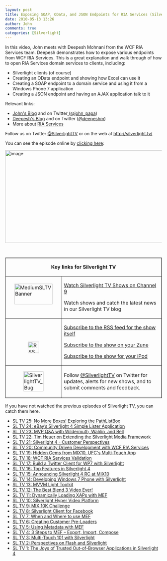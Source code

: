 ```yaml
---
layout: post
title: Exposing SOAP, OData, and JSON Endpoints for RIA Services (Silverlight TV 26)
date: 2010-05-13 13:26
author: John
comments: true
categories: [Silverlight]
---
```

<p>In this video, John meets with Deepesh Mohnani from the WCF RIA Services team. Deepesh demonstrates how to expose various endpoints from WCF RIA Services. This is a great explanation and walk through of how to open RIA Services domain services to clients, including:</p>  <ul>   <li>Silverlight clients (of course) </li>    <li>Creating an OData endpoint and showing how Excel can use it </li>    <li>Creating a SOAP endpoint to a domain service and using it from a Windows Phone 7 application </li>    <li>Creating a JSON endpoint and having an AJAX application talk to it </li> </ul>  <p>Relevant links:</p>  <ul>   <li><a href="/">John's Blog</a> and on Twitter<a href="/"> </a>(<a href="http://twitter.com/john_papa">@john_papa</a>) </li>    <li><a href="http://blogs.msdn.com/deepm">Deepesh's Blog</a> and on Twitter (<a href="http://twitter.com/deepeshm">@deepeshm</a>) </li>    <li>More about <a href="http://silverlight.net/riaservices">RIA Services</a> </li> </ul>  <p>Follow us on Twitter <a href="http://www.twitter.com/SilverlightTV">@SilverlightTV</a> or on the web at <a href="http://silverlight.tv/">http://silverlight.tv/<strong></strong></a></p>  <p>You can see the episode online by <a href="http://channel9.msdn.com/shows/SilverlightTV/Silverlight-TV-26-Exposing-SOAP-OData-and-JSON-Endpoints-for-RIA-Services/">clicking here</a>:</p>  <p><a href="http://channel9.msdn.com/shows/SilverlightTV/Silverlight-TV-26-Exposing-SOAP-OData-and-JSON-Endpoints-for-RIA-Services/"><img style="border-right-width: 0px; display: inline; border-top-width: 0px; border-bottom-width: 0px; border-left-width: 0px" title="image" border="0" alt="image" src="http://images.johnpapa.net/wp-content/uploads/files/media/image/WindowsLiveWriter/ExposingSOAPODataandJSONEndpointsforRIAS_92BF/image_3.png" width="516" height="297" /></a> </p>  <p>&#160;</p>  <table border="1" cellspacing="0" cellpadding="5"><tbody>     <tr>       <td colspan="2">         <p align="center"><b>Key links for Silverlight TV</b></p>       </td>     </tr>      <tr>       <td width="162">         <p><a href="http://channel9.msdn.com/shows/SilverlightTV/"><img style="border-right-width: 0px; display: block; float: none; border-top-width: 0px; border-bottom-width: 0px; margin-left: auto; border-left-width: 0px; margin-right: auto" title="MediumSLTVBanner" border="0" alt="MediumSLTVBanner" src="http://images.johnpapa.net/wp-content/uploads/files/media/image/WindowsLiveWriter/3StepstoMEFSilverlightTVEpisode4_12BDA/MediumSLTVBanner_3.png" width="122" height="66" /></a>&#160;</p>       </td>        <td width="306">         <p><a href="http://silverlight.tv/">Watch Silverlight TV Shows on Channel 9</a></p>          <p>Watch shows and catch the latest news in our Silverlight TV blog</p>       </td>     </tr>      <tr>       <td width="162">         <p>&#160;</p>          <p><a href="http://images.johnpapa.net/wp-content/uploads/files/media/image/WindowsLiveWriter/3StepstoMEFSilverlightTVEpisode4_12BDA/RSS_2.png"><img style="border-right-width: 0px; display: block; float: none; border-top-width: 0px; border-bottom-width: 0px; margin-left: auto; border-left-width: 0px; margin-right: auto" title="RSS" border="0" alt="RSS" src="http://images.johnpapa.net/wp-content/uploads/files/media/image/WindowsLiveWriter/3StepstoMEFSilverlightTVEpisode4_12BDA/RSS_thumb.png" width="36" height="36" /></a></p>       </td>        <td width="306">         <p><a href="http://channel9.msdn.com/shows/SilverlightTV/RSS/">Subscribe to the RSS feed for the show itself</a></p>          <p><a href="http://channel9.msdn.com/shows/SilverlightTV/feed/zune/">Subscribe to the show on your Zune</a></p>          <p><a href="http://channel9.msdn.com/shows/SilverlightTV/feed/ipod/">Subscribe to the show for your iPod</a></p>       </td>     </tr>      <tr>       <td width="162">         <p><a href="http://images.johnpapa.net/wp-content/uploads/files/media/image/WindowsLiveWriter/7f977e907c4d_EE29/SilverlightTV_Bug_2.png"><img style="border-right-width: 0px; display: block; float: none; border-top-width: 0px; border-bottom-width: 0px; margin-left: auto; border-left-width: 0px; margin-right: auto" title="SilverlightTV_Bug" border="0" alt="SilverlightTV_Bug" src="http://images.johnpapa.net/wp-content/uploads/files/media/image/WindowsLiveWriter/7f977e907c4d_EE29/SilverlightTV_Bug_thumb.png" width="64" height="64" /></a></p>       </td>        <td width="306">         <p>Follow <a href="http://www.twitter.com/SilverlightTV">@SilverlightTV</a> on Twitter for updates, alerts for new shows, and to submit comments and feedback.</p>       </td>     </tr>   </tbody></table>  <p>If you have not watched the previous episodes of Silverlight TV, you can catch them here.</p>  <ul>   <li><a href="http://channel9.msdn.com/shows/SilverlightTV/Silverlight-TV-25-No-More-Boxes-Exploring-the-PathListBox/">SL TV 25: No More Boxes! Exploring the PathListBox</a> </li>    <li><a href="http://channel9.msdn.com/shows/SilverlightTV/Silverlight-TV-24-eBays-Silverlight-4-Simple-Lister-Application/">SL TV 24: eBay’s Silverlight 4 Simple Lister Application</a> </li>    <li><a href="http://channel9.msdn.com/shows/SilverlightTV/Silverlight-TV-23-MVP-QA-with-Wildermuth-Wahlin-and-Bell/">SL TV 23: MVP Q&amp;A with Wildermuth, Wahlin, and Bell</a> </li>    <li><a href="http://channel9.msdn.com/shows/SilverlightTV/Silverlight-TV-22-Tim-Heuer-on-Extending-the-Silverlight-Media-Framework/">SL TV 22: Tim Heuer on Extending the Silverlight Media Framework</a> </li>    <li><a href="http://channel9.msdn.com/shows/SilverlightTV/Silverlight-TV-21-Silverlight-4-A-Customers-Perspective/">SL TV 21: Silverlight 4 - Customer Perspectives</a> </li>    <li><a href="http://channel9.msdn.com/shows/SilverlightTV/Silverlight-TV-20-Community-Driven-Development-with-WCF-RIA-Services/">SL TV 20: Community Driven Development with WCF RIA Services</a> </li>    <li><a href="http://channel9.msdn.com/shows/SilverlightTV/Silverlight-TV-19-Hidden-Gems-from-MIX10-UFCs-Multi-Touch-App/">SL TV 19: Hidden Gems from MIX10, UFC's Multi-Touch App</a> </li>    <li><a href="http://channel9.msdn.com/shows/SilverlightTV/Silverlight-TV-18-WCF-RIA-Services-Validation/">SL TV 18: WCF RIA Services Validation</a> </li>    <li><a href="http://channel9.msdn.com/shows/SilverlightTV/Silverlight-TV-17-Build-a-Twitter-Client-for-Windows-Phone-7-with-Silverlight/">SL TV 17: Build a Twitter Client for WP7 with Silverlight</a> </li>    <li><a href="http://channel9.msdn.com/shows/SilverlightTV/Silverlight-TV-16-Top-Features-in-Silverlight-4/">SL TV 16: Top Features in Silverlight 4</a>&#160; </li>    <li><a href="http://channel9.msdn.com/shows/SilverlightTV/Silverlight-TV-15-Announcing-Silverlight-4-RC/">SL TV 15: Announcing Silverlight 4 RC at MIX10</a> </li>    <li><a href="http://channel9.msdn.com/shows/SilverlightTV/Silverlight-TV-14-Developing-for-Windows-Phone-7-with-Silverlight/">SL TV 14: Developing Windows 7 Phone with Silverlight</a> </li>    <li><a href="http://channel9.msdn.com/shows/SilverlightTV/Silverlight-TV-13-MVVM-Light-Toolkit/">SL TV 13: MVVM Light Toolkit</a> </li>    <li><a href="http://channel9.msdn.com/shows/SilverlightTV/Silverlight-TV-12-The-Best-Blend-3-Video-Ever/">SL TV 12: The Best Blend 3 Video Ever!</a> </li>    <li><a href="http://channel9.msdn.com/shows/SilverlightTV/Silverlight-TV-11-Dynamically-Loading-XAPs-with-MEF/">SL TV 11: Dynamically Loading XAPs with MEF</a> </li>    <li><a href="http://channel9.msdn.com/shows/SilverlightTV/Silverlight-TV-10-Jesse-Liberty-Explains-the-Hyper-Video-Project/">SL TV 10: Silverlight Hyper Video Platform</a> </li>    <li><a href="http://channel9.msdn.com/shows/SilverlightTV/Silverlight-TV-9-MIX-10K-Challenge/">SL TV 9: MIX 10K Challenge</a> </li>    <li><a href="http://channel9.msdn.com/shows/SilverlightTV/Silverlight-TV-8-Inside-Look-at-the-Code-for-the-Silverlight-for-Facebook-App/">SL TV 8: Silverlight Client for Facebook</a> </li>    <li><a href="http://channel9.msdn.com/shows/SilverlightTV/Silverlight-TV-7-When-and-Where-to-use-MEF/">SL TV 7: When and Where to use MEF</a> </li>    <li><a href="http://channel9.msdn.com/shows/SilverlightTV/Silverlight-TV-Episode-6-Creating-Custom-Pre-Loaders/">SL TV 6: Creating Customer Pre-Loaders</a> </li>    <li><a href="http://channel9.msdn.com/shows/SilverlightTV/Silverlight
-TV-Episode-5-Using-Metadata-with-MEF/">SL TV 5: Using Metadata with MEF</a> </li>    <li><a href="http://channel9.msdn.com/shows/SilverlightTV/Silverlight-TV-Episode-4-3-Steps-to-MEF-Export-Import-Compose/">SL TV 4: 3 Steps to MEF – Export, Import, Compose</a> </li>    <li><a href="http://channel9.msdn.com/shows/SilverlightTV/Silverlight-TV-Episode-3-Multi-Touch-101-with-Silverlight/">SL TV 3: Multi-Touch 101 with Silverlight</a> </li>    <li><a href="http://channel9.msdn.com/shows/SilverlightTV/Silverlight-TV-Episode-2-Perspectives-on-Flash-and-Silverlight/">SL TV 2: Perspectives on Flash and Silverlight</a> </li>    <li><a href="http://channel9.msdn.com/shows/SilverlightTV/Out-of-Browser-in-Silverlight-4-Silverlight-TV-Episode-1/">SL TV 1: The Joys of Trusted Out-of-Browser Applications in Silverlight 4</a> </li> </ul>

